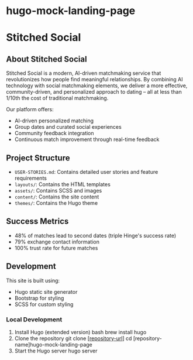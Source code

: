 # hugo-mock-landing-page

# Stitched Social

## About Stitched Social
Stitched Social is a modern, AI-driven matchmaking service that revolutionizes how people find meaningful relationships. By combining AI technology with social matchmaking elements, we deliver a more effective, community-driven, and personalized approach to dating – all at less than 1/10th the cost of traditional matchmaking.

Our platform offers:
- AI-driven personalized matching
- Group dates and curated social experiences
- Community feedback integration
- Continuous match improvement through real-time feedback

## Project Structure
- `USER-STORIES.md`: Contains detailed user stories and feature requirements
- `layouts/`: Contains the HTML templates
- `assets/`: Contains SCSS and images
- `content/`: Contains the site content
- `themes/`: Contains the Hugo theme

## Success Metrics
- 48% of matches lead to second dates (triple Hinge's success rate)
- 79% exchange contact information
- 100% trust rate for future matches

## Development
This site is built using:
- Hugo static site generator
- Bootstrap for styling
- SCSS for custom styling

### Local Development
1. Install Hugo (extended version)
bash
brew install hugo
2. Clone the repository
git clone [[repository-url](https://github.com/Natalielim/hugo-mock-landing-page.git)]
cd [repository-name]hugo-mock-landing-page
3. Start the Hugo server
hugo server